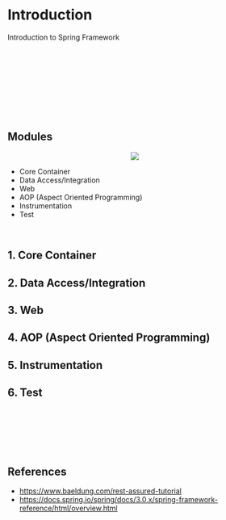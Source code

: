 # Introduction
Introduction to Spring Framework

<br><br><br>
<br><br><br>


<br>

## Modules

<p align="center">
  <img src="https://docs.spring.io/spring/docs/3.0.x/spring-framework-reference/html/images/spring-overview.png" />
</p>

* Core Container
* Data Access/Integration
* Web
* AOP (Aspect Oriented Programming)
* Instrumentation
* Test

<br>

## 1. Core Container
## 2. Data Access/Integration
## 3. Web
## 4. AOP (Aspect Oriented Programming)
## 5. Instrumentation
## 6. Test




<br><br><br><br><br>

## References

* https://www.baeldung.com/rest-assured-tutorial
* https://docs.spring.io/spring/docs/3.0.x/spring-framework-reference/html/overview.html
